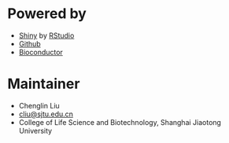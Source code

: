 # Powered by

- [Shiny](http://shiny.rstudio.com) by [RStudio](https://www.rstudio.com)
- [Github](https://github.com/ashleydotLiu/WebOperaMate)
- [Bioconductor](https://www.bioconductor.org)


# Maintainer

- Chenglin Liu
- cliu@sjtu.edu.cn
- College of Life Science and Biotechnology, Shanghai Jiaotong University
